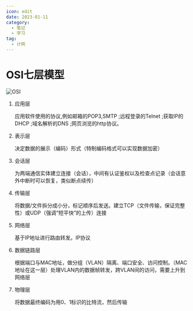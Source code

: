 ```yaml
---
icon: edit
date: 2023-01-11
category:
  - 笔记
  - 学习
tag:
  - 计网
---
```

# OSI七层模型

![OSI](/assets/img/OSI.png)

1. 应用层

   应用软件使用的协议,例如邮箱的POP3,SMTP ;远程登录的Telnet ;获取IP的DHCP ;域名解析的DNS ;网页浏览的http协议。

2. 表示层

   决定数据的展示（编码）形式（特制编码格式可以实现数据加密）

3. 会话层

   为两端通信实体建立连接（会话），中间有认证鉴权以及检查点记录（会话意外中断时可以恢复，类似断点续传）

4. 传输层

   将数据/文件拆分成小分，标记顺序后发送。建立TCP（文件传输，保证完整性）或UDP（强调“短平快”的上传）连接

5. 网络层

   基于IP地址进行路由转发。IP协议

6. 数据链路层

   根据端口与MAC地址，做分组（VLAN）隔离、端口安全、访问控制。（MAC地址在这一层）处理VLAN内的数据帧转发，跨VLAN间的访问，需要上升到网络层

7. 物理层

   将数据最终编码为用0、1标识的比特流，然后传输

